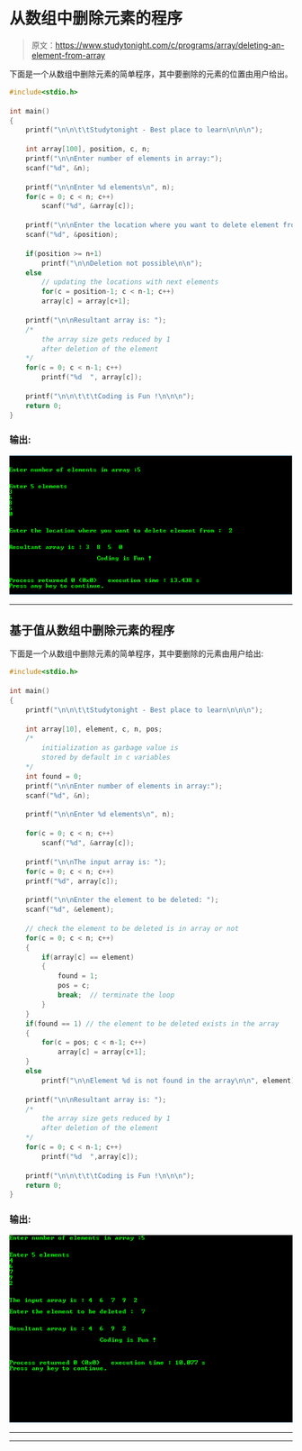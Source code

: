 # 从数组中删除元素的程序

> 原文：<https://www.studytonight.com/c/programs/array/deleting-an-element-from-array>

下面是一个从数组中删除元素的简单程序，其中要删除的元素的位置由用户给出。

```cpp
#include<stdio.h>

int main()
{
    printf("\n\n\t\tStudytonight - Best place to learn\n\n\n");

    int array[100], position, c, n;
    printf("\n\nEnter number of elements in array:");
    scanf("%d", &n);

    printf("\n\nEnter %d elements\n", n);
    for(c = 0; c < n; c++)
        scanf("%d", &array[c]);

    printf("\n\nEnter the location where you want to delete element from:  ");
    scanf("%d", &position);

    if(position >= n+1)
        printf("\n\nDeletion not possible\n\n");
    else 
        // updating the locations with next elements
        for(c = position-1; c < n-1; c++)
        array[c] = array[c+1];

    printf("\n\nResultant array is: ");
    /* 
        the array size gets reduced by 1 
        after deletion of the element
    */
    for(c = 0; c < n-1; c++) 
        printf("%d  ", array[c]);

    printf("\n\n\t\t\tCoding is Fun !\n\n\n");
    return 0;
}
```

### 输出:

![Program to Delete an Element from Array based on position](img/09a8af4b08e901b0f13315cea7c14d5f.png)

* * *

## 基于值从数组中删除元素的程序

下面是一个从数组中删除元素的简单程序，其中要删除的元素由用户给出:

```cpp
#include<stdio.h>

int main()
{
    printf("\n\n\t\tStudytonight - Best place to learn\n\n\n");

    int array[10], element, c, n, pos;
    /* 
        initialization as garbage value is 
        stored by default in c variables
    */
    int found = 0; 
    printf("\n\nEnter number of elements in array:");
    scanf("%d", &n);

    printf("\n\nEnter %d elements\n", n);

    for(c = 0; c < n; c++)
        scanf("%d", &array[c]);

    printf("\n\nThe input array is: ");
    for(c = 0; c < n; c++)
    printf("%d", array[c]);

    printf("\n\nEnter the element to be deleted: ");
    scanf("%d", &element);

    // check the element to be deleted is in array or not
    for(c = 0; c < n; c++)
    {
        if(array[c] == element)
        {
            found = 1;
            pos = c;
            break;  // terminate the loop
        }
    }
    if(found == 1) // the element to be deleted exists in the array
    {
        for(c = pos; c < n-1; c++)
            array[c] = array[c+1];
    }
    else
        printf("\n\nElement %d is not found in the array\n\n", element);

    printf("\n\nResultant array is: ");
    /* 
        the array size gets reduced by 1 
        after deletion of the element
    */
    for(c = 0; c < n-1; c++) 
        printf("%d  ",array[c]);

    printf("\n\n\t\t\tCoding is Fun !\n\n\n");
    return 0;
}
```

### 输出:

![Program to Delete an Element from Array based on value](img/7587cb0186324570c8ac10986128608e.png)

* * *

* * *
